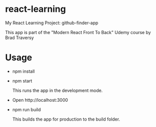 # react-learning
My React Learning Project: github-finder-app

This app is part of the "Modern React Front To Back" Udemy course by Brad Traversy

# Usage

- npm install

- npm start

  This runs the app in the development mode.

- Open http://localhost:3000

- npm run build

  This builds the app for production to the build folder.
